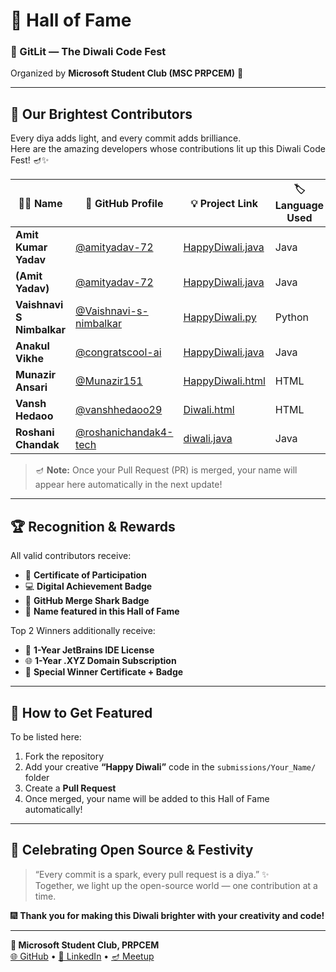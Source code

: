 # 🏅 Hall of Fame  
### 🎇 GitLit — The Diwali Code Fest  
Organized by **Microsoft Student Club (MSC PRPCEM)** 💙  

---

## 🌟 Our Brightest Contributors  
Every diya adds light, and every commit adds brilliance.  
Here are the amazing developers whose contributions lit up this Diwali Code Fest! 🪔✨  

| 🧑‍💻 **Name** | 🔗 **GitHub Profile** | 💡 **Project Link** | 🏷️ **Language Used** | 🎖️ **Status** |
|----------------|-----------------------|----------------------|----------------------|----------------|
| **Amit Kumar Yadav** | [@amityadav-72](https://github.com/amityadav-72) | [HappyDiwali.java](submissions/AmitYadav/HappyDiwali.java) |  Java | ✅ Merged |
| **(Amit Yadav)** | [@amityadav-72](https://github.com/amityadav-72) | [HappyDiwali.java](submissions/AmitKumarYadav/HappyDiwali.java) |  Java | ✅ Merged |
| **Vaishnavi S Nimbalkar** | [@Vaishnavi-s-nimbalkar](https://github.com/Vaishnavi-s-nimbalkar) | [HappyDiwali.py](submissions/Vaishnavi-s-nimbalkar%20/HappyDiwali.py) |  Python | ✅ Merged |
| **Anakul Vikhe** | [@congratscool-ai](https://github.com/congratscool-ai) | [HappyDiwali.java](submissions/Anakul%20Vikhe/Happy%20Diwali.java) |  Java | ✅ Merged |
| **Munazir Ansari** | [@Munazir151](https://github.com/Munazir151) | [HappyDiwali.html](submissions/Munazir%20Ansari/HappyDiwali.html) |  HTML | ✅ Merged |
| **Vansh Hedaoo** | [@vanshhedaoo29](https://github.com/vanshhedaoo29) | [Diwali.html](submissions/Vansh%20Hedaoo/Diwali.html) |  HTML | ✅ Merged |
| **Roshani Chandak** | [@roshanichandak4-tech](https://github.com/roshanichandak4-tech) | [diwali.java](submissions/ROSHANICHANDAK/diwali) |  Java | ✅ Merged |


> 🪔 **Note:** Once your Pull Request (PR) is merged, your name will appear here automatically in the next update!

---

## 🏆 Recognition & Rewards  

All valid contributors receive:  
- 📜 **Certificate of Participation**  
- 💻 **Digital Achievement Badge**  
- 🦈 **GitHub Merge Shark Badge**  
- 🌟 **Name featured in this Hall of Fame**  

Top 2 Winners additionally receive:  
- 🧠 **1-Year JetBrains IDE License**  
- 🌐 **1-Year .XYZ Domain Subscription**  
- 🏅 **Special Winner Certificate + Badge**

---

## 💬 How to Get Featured  

To be listed here:
1. Fork the repository  
2. Add your creative **“Happy Diwali”** code in the `submissions/Your_Name/` folder  
3. Create a **Pull Request**  
4. Once merged, your name will be added to this Hall of Fame automatically!  

---

## 🎉 Celebrating Open Source & Festivity  

> “Every commit is a spark, every pull request is a diya.” ✨  
Together, we light up the open-source world — one contribution at a time.  

🎆 **Thank you for making this Diwali brighter with your creativity and code!**  

---
**💙 Microsoft Student Club, PRPCEM**  
[🌐 GitHub](https://github.com/mscprpcem) • [💼 LinkedIn](https://www.linkedin.com/company/mscprpcem) • [🪔 Meetup](https://www.meetup.com/global-ai-amravati/events/311534762/)
